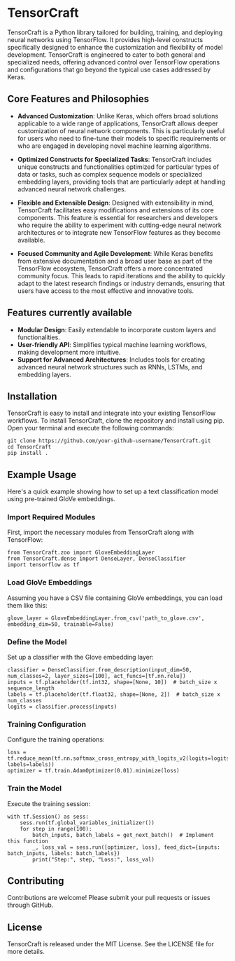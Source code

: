 # TensorCraft
TensorCraft is a Python library tailored for building, training, and deploying neural networks using TensorFlow. It provides high-level constructs specifically designed to enhance the customization and flexibility of model development. TensorCraft is engineered to cater to both general and specialized needs, offering advanced control over TensorFlow operations and configurations that go beyond the typical use cases addressed by Keras.

## Core Features and Philosophies

- **Advanced Customization**: Unlike Keras, which offers broad solutions applicable to a wide range of applications, TensorCraft allows deeper customization of neural network components. This is particularly useful for users who need to fine-tune their models to specific requirements or who are engaged in developing novel machine learning algorithms.

- **Optimized Constructs for Specialized Tasks**: TensorCraft includes unique constructs and functionalities optimized for particular types of data or tasks, such as complex sequence models or specialized embedding layers, providing tools that are particularly adept at handling advanced neural network challenges.

- **Flexible and Extensible Design**: Designed with extensibility in mind, TensorCraft facilitates easy modifications and extensions of its core components. This feature is essential for researchers and developers who require the ability to experiment with cutting-edge neural network architectures or to integrate new TensorFlow features as they become available.

- **Focused Community and Agile Development**: While Keras benefits from extensive documentation and a broad user base as part of the TensorFlow ecosystem, TensorCraft offers a more concentrated community focus. This leads to rapid iterations and the ability to quickly adapt to the latest research findings or industry demands, ensuring that users have access to the most effective and innovative tools.

## Features currently available

- **Modular Design**: Easily extendable to incorporate custom layers and functionalities.
- **User-friendly API**: Simplifies typical machine learning workflows, making development more intuitive.
- **Support for Advanced Architectures**: Includes tools for creating advanced neural network structures such as RNNs, LSTMs, and embedding layers.

## Installation
TensorCraft is easy to install and integrate into your existing TensorFlow workflows. To install TensorCraft, clone the repository and install using pip. Open your terminal and execute the following commands:

    git clone https://github.com/your-github-username/TensorCraft.git
    cd TensorCraft
    pip install .

## Example Usage

Here's a quick example showing how to set up a text classification model using pre-trained GloVe embeddings.

### Import Required Modules

First, import the necessary modules from TensorCraft along with TensorFlow:

    from TensorCraft.zoo import GloveEmbeddingLayer
    from TensorCraft.dense import DenseLayer, DenseClassifier
    import tensorflow as tf

### Load GloVe Embeddings

Assuming you have a CSV file containing GloVe embeddings, you can load them like this:

    glove_layer = GloveEmbeddingLayer.from_csv('path_to_glove.csv', embedding_dim=50, trainable=False)

### Define the Model

Set up a classifier with the Glove embedding layer:

    classifier = DenseClassifier.from_description(input_dim=50, num_classes=2, layer_sizes=[100], act_funcs=[tf.nn.relu])
    inputs = tf.placeholder(tf.int32, shape=[None, 10])  # batch_size x sequence_length
    labels = tf.placeholder(tf.float32, shape=[None, 2])  # batch_size x num_classes
    logits = classifier.process(inputs)

### Training Configuration

Configure the training operations:

    loss = tf.reduce_mean(tf.nn.softmax_cross_entropy_with_logits_v2(logits=logits, labels=labels))
    optimizer = tf.train.AdamOptimizer(0.01).minimize(loss)

### Train the Model

Execute the training session:

    with tf.Session() as sess:
        sess.run(tf.global_variables_initializer())
        for step in range(100):
            batch_inputs, batch_labels = get_next_batch()  # Implement this function
            _, loss_val = sess.run([optimizer, loss], feed_dict={inputs: batch_inputs, labels: batch_labels})
            print("Step:", step, "Loss:", loss_val)

## Contributing

Contributions are welcome! Please submit your pull requests or issues through GitHub.

## License

TensorCraft is released under the MIT License. See the LICENSE file for more details.
